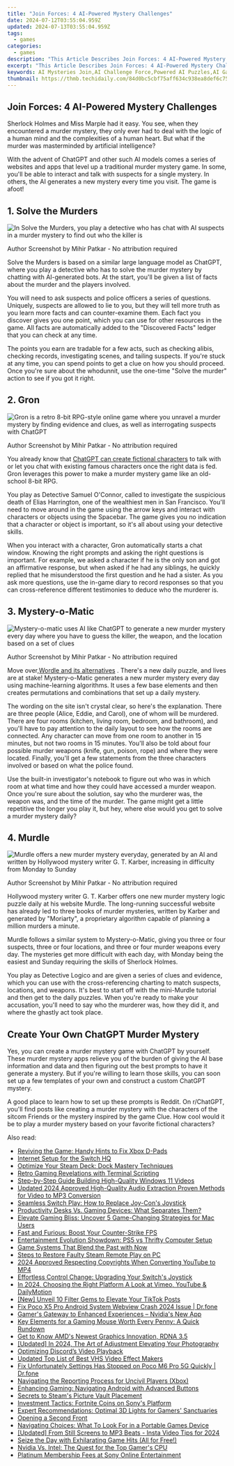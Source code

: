 ```yaml
---
title: "Join Forces: 4 AI-Powered Mystery Challenges"
date: 2024-07-12T03:55:04.959Z
updated: 2024-07-13T03:55:04.959Z
tags:
  - games
categories:
  - games
description: "This Article Describes Join Forces: 4 AI-Powered Mystery Challenges"
excerpt: "This Article Describes Join Forces: 4 AI-Powered Mystery Challenges"
keywords: AI Mysteries Join,AI Challenge Force,Powered AI Puzzles,AI Gameplay Strategies,Solve AI Mysteries,Enthralling AI Challenges,Adventure in AI Worlds
thumbnail: https://thmb.techidaily.com/84d0bc5cbf75aff634c938ea8def6c75418d8f0746613af42a2c779a9073e228.jpg
---
```


## Join Forces: 4 AI-Powered Mystery Challenges

 Sherlock Holmes and Miss Marple had it easy. You see, when they encountered a murder mystery, they only ever had to deal with the logic of a human mind and the complexities of a human heart. But what if the murder was masterminded by artificial intelligence?

 With the advent of ChatGPT and other such AI models comes a series of websites and apps that level up a traditional murder mystery game. In some, you'll be able to interact and talk with suspects for a single mystery. In others, the AI generates a new mystery every time you visit. The game is afoot!

## 1. Solve the Murders
![In Solve the Murders, you play a detective who has chat with AI suspects in a murder mystery to find out who the killer is](https://static1.makeuseofimages.com/wordpress/wp-content/uploads/2023/09/ai-chatgpt-murder-mystery-online-games-play-detective-solve-the-murders.jpg)

 Author Screenshot by Mihir Patkar - No attribution required

 Solve the Murders is based on a similar large language model as ChatGPT, where you play a detective who has to solve the murder mystery by chatting with AI-generated bots. At the start, you'll be given a list of facts about the murder and the players involved.

 You will need to ask suspects and police officers a series of questions. Uniquely, suspects are allowed to lie to you, but they will tell more truth as you learn more facts and can counter-examine them. Each fact you discover gives you one point, which you can use for other resources in the game. All facts are automatically added to the "Discovered Facts" ledger that you can check at any time.

 The points you earn are tradable for a few acts, such as checking alibis, checking records, investigating scenes, and tailing suspects. If you're stuck at any time, you can spend points to get a clue on how you should proceed. Once you're sure about the whodunnit, use the one-time "Solve the murder" action to see if you got it right.

## 2. Gron
![Gron is a retro 8-bit RPG-style online game where you unravel a murder mystery by finding evidence and clues, as well as interrogating suspects with ChatGPT](https://static1.makeuseofimages.com/wordpress/wp-content/uploads/2023/09/ai-chatgpt-murder-mystery-online-games-play-detective-gron-town.jpg)

 Author Screenshot by Mihir Patkar - No attribution required

 You already know that [ChatGPT can create fictional characters](https://www.makeuseof.com/chatgpt-prompts-to-develop-book-characters/) to talk with or let you chat with existing famous characters once the right data is fed. Gron leverages this power to make a murder mystery game like an old-school 8-bit RPG.

 You play as Detective Samuel O'Connor, called to investigate the suspicious death of Elias Harrington, one of the wealthiest men in San Francisco. You'll need to move around in the game using the arrow keys and interact with characters or objects using the Spacebar. The game gives you no indication that a character or object is important, so it's all about using your detective skills.

 When you interact with a character, Gron automatically starts a chat window. Knowing the right prompts and asking the right questions is important. For example, we asked a character if he is the only son and got an affirmative response, but when asked if he had any siblings, he quickly replied that he misunderstood the first question and he had a sister. As you ask more questions, use the in-game diary to record responses so that you can cross-reference different testimonies to deduce who the murderer is.

## 3. Mystery-o-Matic
![Mystery-o-matic uses AI like ChatGPT to generate a new murder mystery every day where you have to guess the killer, the weapon, and the location based on a set of clues](https://static1.makeuseofimages.com/wordpress/wp-content/uploads/2023/09/ai-chatgpt-murder-mystery-online-games-play-detective-mystery-o-matic.jpg)

 Author Screenshot by Mihir Patkar - No attribution required

 Move over,[Wordle and its alternatives](https://www.makeuseof.com/best-wordle-alternatives/) . There's a new daily puzzle, and lives are at stake! Mystery-o-Matic generates a new murder mystery every day using machine-learning algorithms. It uses a few base elements and then creates permutations and combinations that set up a daily mystery.

 The wording on the site isn't crystal clear, so here's the explanation. There are three people (Alice, Eddie, and Carol), one of whom will be murdered. There are four rooms (kitchen, living room, bedroom, and bathroom), and you'll have to pay attention to the daily layout to see how the rooms are connected. Any character can move from one room to another in 15 minutes, but not two rooms in 15 minutes. You'll also be told about four possible murder weapons (knife, gun, poison, rope) and where they were located. Finally, you'll get a few statements from the three characters involved or based on what the police found.

 Use the built-in investigator's notebook to figure out who was in which room at what time and how they could have accessed a murder weapon. Once you're sure about the solution, say who the murderer was, the weapon was, and the time of the murder. The game might get a little repetitive the longer you play it, but hey, where else would you get to solve a murder mystery daily?

## 4. Murdle
![Murdle offers a new murder mystery everyday, generated by an AI and written by Hollywood mystery writer G. T. Karber, increasing in difficulty from Monday to Sunday](https://static1.makeuseofimages.com/wordpress/wp-content/uploads/2023/09/ai-chatgpt-murder-mystery-online-games-play-detective-murdle.jpg)

 Author Screenshot by Mihir Patkar - No attribution required

 Hollywood mystery writer G. T. Karber offers one new murder mystery logic puzzle daily at his website Murdle. The long-running successful website has already led to three books of murder mysteries, written by Karber and generated by "Moriarty", a proprietary algorithm capable of planning a million murders a minute.

 Murdle follows a similar system to Mystery-o-Matic, giving you three or four suspects, three or four locations, and three or four murder weapons every day. The mysteries get more difficult with each day, with Monday being the easiest and Sunday requiring the skills of Sherlock Holmes.

 You play as Detective Logico and are given a series of clues and evidence, which you can use with the cross-referencing charting to match suspects, locations, and weapons. It's best to start off with the mini-Murdle tutorial and then get to the daily puzzles. When you're ready to make your accusation, you'll need to say who the murderer was, how they did it, and where the ghastly act took place.

## Create Your Own ChatGPT Murder Mystery

 Yes, you can create a murder mystery game with ChatGPT by yourself. These murder mystery apps relieve you of the burden of giving the AI base information and data and then figuring out the best prompts to have it generate a mystery. But if you're willing to learn those skills, you can soon set up a few templates of your own and construct a custom ChatGPT mystery.

 A good place to learn how to set up these prompts is Reddit. On r/ChatGPT, you'll find posts like creating a murder mystery with the characters of the sitcom Friends or the mystery inspired by the game Clue. How cool would it be to play a murder mystery based on your favorite fictional characters?


<ins class="adsbygoogle"
     style="display:block"
     data-ad-format="autorelaxed"
     data-ad-client="ca-pub-7571918770474297"
     data-ad-slot="1223367746"></ins>



<ins class="adsbygoogle"
     style="display:block"
     data-ad-client="ca-pub-7571918770474297"
     data-ad-slot="8358498916"
     data-ad-format="auto"
     data-full-width-responsive="true"></ins>



<span class="atpl-alsoreadstyle">Also read:</span>
<div><ul>
<li><a href="https://games-able.techidaily.com/reviving-the-game-handy-hints-to-fix-xbox-d-pads/"><u>Reviving the Game: Handy Hints to Fix Xbox D-Pads</u></a></li>
<li><a href="https://games-able.techidaily.com/internet-setup-for-the-switch-hq/"><u>Internet Setup for the Switch HQ</u></a></li>
<li><a href="https://games-able.techidaily.com/optimize-your-steam-deck-dock-mastery-techniques/"><u>Optimize Your Steam Deck: Dock Mastery Techniques</u></a></li>
<li><a href="https://games-able.techidaily.com/retro-gaming-revelations-with-terminal-scripting/"><u>Retro Gaming Revelations with Terminal Scripting</u></a></li>
<li><a href="https://vp-tips.techidaily.com/step-by-step-guide-building-high-quality-windows-11-videos/"><u>Step-by-Step Guide  Building High-Quality Windows 11 Videos</u></a></li>
<li><a href="https://video-content-creator.techidaily.com/updated-2024-approved-high-quality-audio-extraction-proven-methods-for-video-to-mp3-conversion/"><u>Updated 2024 Approved High-Quality Audio Extraction Proven Methods for Video to MP3 Conversion</u></a></li>
<li><a href="https://games-able.techidaily.com/seamless-switch-play-how-to-replace-joy-cons-joystick/"><u>Seamless Switch Play: How to Replace Joy-Con's Joystick</u></a></li>
<li><a href="https://games-able.techidaily.com/productivity-desks-vs-gaming-devices-what-separates-them/"><u>Productivity Desks Vs. Gaming Devices: What Separates Them?</u></a></li>
<li><a href="https://games-able.techidaily.com/elevate-gaming-bliss-uncover-5-game-changing-strategies-for-mac-users/"><u>Elevate Gaming Bliss: Uncover 5 Game-Changing Strategies for Mac Users</u></a></li>
<li><a href="https://games-able.techidaily.com/fast-and-furious-boost-your-counter-strike-fps/"><u>Fast and Furious: Boost Your Counter-Strike FPS</u></a></li>
<li><a href="https://games-able.techidaily.com/entertainment-evolution-showdown-ps5-vs-thrifty-computer-setup/"><u>Entertainment Evolution Showdown: PS5 vs Thrifty Computer Setup</u></a></li>
<li><a href="https://games-able.techidaily.com/game-systems-that-blend-the-past-with-now/"><u>Game Systems That Blend the Past with Now</u></a></li>
<li><a href="https://games-able.techidaily.com/steps-to-restore-faulty-steam-remote-play-on-pc/"><u>Steps to Restore Faulty Steam Remote Play on PC</u></a></li>
<li><a href="https://youtube-stream.techidaily.com/2024-approved-respecting-copyrights-when-converting-youtube-to-mp4/"><u>2024 Approved  Respecting Copyrights When Converting YouTube to MP4</u></a></li>
<li><a href="https://games-able.techidaily.com/effortless-control-change-upgrading-your-switchs-joystick/"><u>Effortless Control Change: Upgrading Your Switch's Joystick</u></a></li>
<li><a href="https://youtube-videos.techidaily.com/in-2024-choosing-the-right-platform-a-look-at-vimeo-youtube-and-dailymotion/"><u>In 2024, Choosing the Right Platform  A Look at Vimeo, YouTube & DailyMotion</u></a></li>
<li><a href="https://tiktok-clips.techidaily.com/new-unveil-10-filter-gems-to-elevate-your-tiktok-posts/"><u>[New] Unveil 10 Filter Gems to Elevate Your TikTok Posts</u></a></li>
<li><a href="https://howto.techidaily.com/fix-poco-x5-pro-android-system-webview-crash-2024-issue-drfone-by-drfone-fix-android-problems-fix-android-problems/"><u>Fix Poco X5 Pro Android System Webview Crash 2024 Issue | Dr.fone</u></a></li>
<li><a href="https://games-able.techidaily.com/gamers-gateway-to-enhanced-experiences-nvidias-new-app/"><u>Gamer's Gateway to Enhanced Experiences – Nvidia's New App</u></a></li>
<li><a href="https://games-able.techidaily.com/key-elements-for-a-gaming-mouse-worth-every-penny-a-quick-rundown/"><u>Key Elements for a Gaming Mouse Worth Every Penny: A Quick Rundown</u></a></li>
<li><a href="https://games-able.techidaily.com/get-to-know-amds-newest-graphics-innovation-rdna-35/"><u>Get to Know AMD's Newest Graphics Innovation, RDNA 3.5</u></a></li>
<li><a href="https://vp-tips.techidaily.com/updated-in-2024-the-art-of-adjustment-elevating-your-photography/"><u>[Updated] In 2024, The Art of Adjustment  Elevating Your Photography</u></a></li>
<li><a href="https://games-able.techidaily.com/optimizing-discords-video-playback/"><u>Optimizing Discord’s Video Playback</u></a></li>
<li><a href="https://ai-video-editing.techidaily.com/updated-top-list-of-best-vhs-video-effect-makers/"><u>Updated Top List of Best VHS Video Effect Makers</u></a></li>
<li><a href="https://howto.techidaily.com/fix-unfortunately-settings-has-stopped-on-poco-m6-pro-5g-quickly-drfone-by-drfone-fix-android-problems-fix-android-problems/"><u>Fix Unfortunately Settings Has Stopped on Poco M6 Pro 5G Quickly | Dr.fone</u></a></li>
<li><a href="https://games-able.techidaily.com/navigating-the-reporting-process-for-uncivil-players-xbox/"><u>Navigating the Reporting Process for Uncivil Players (Xbox)</u></a></li>
<li><a href="https://games-able.techidaily.com/enhancing-gaming-navigating-android-with-advanced-buttons/"><u>Enhancing Gaming: Navigating Android with Advanced Buttons</u></a></li>
<li><a href="https://games-able.techidaily.com/secrets-to-steams-picture-vault-placement/"><u>Secrets to Steam's Picture Vault Placement</u></a></li>
<li><a href="https://games-able.techidaily.com/investment-tactics-fortnite-coins-on-sonys-platform/"><u>Investment Tactics: Fortnite Coins on Sony's Platform</u></a></li>
<li><a href="https://games-able.techidaily.com/expert-recommendations-optimal-3d-lights-for-gamers-sanctuaries/"><u>Expert Recommendations: Optimal 3D Lights for Gamers' Sanctuaries</u></a></li>
<li><a href="https://games-able.techidaily.com/opening-a-second-front/"><u>Opening a Second Front</u></a></li>
<li><a href="https://games-able.techidaily.com/navigating-choices-what-to-look-for-in-a-portable-games-device/"><u>Navigating Choices: What To Look For in a Portable Games Device</u></a></li>
<li><a href="https://instagram-video-recordings.techidaily.com/updated-from-still-screens-to-mp3-beats-insta-video-tips-for-2024/"><u>[Updated] From Still Screens to MP3 Beats - Insta Video Tips for 2024</u></a></li>
<li><a href="https://games-able.techidaily.com/seize-the-day-with-exhilarating-game-hits-all-for-free/"><u>Seize the Day with Exhilarating Game Hits (All for Free!)</u></a></li>
<li><a href="https://games-able.techidaily.com/nvidia-vs-intel-the-quest-for-the-top-gamers-cpu/"><u>Nvidia Vs. Intel: The Quest for the Top Gamer's CPU</u></a></li>
<li><a href="https://games-able.techidaily.com/platinum-membership-fees-at-sony-online-entertainment/"><u>Platinum Membership Fees at Sony Online Entertainment</u></a></li>
</ul></div>
